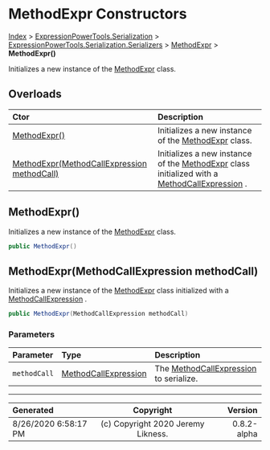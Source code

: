 ﻿# MethodExpr Constructors

[Index](../index.md) > [ExpressionPowerTools.Serialization](ExpressionPowerTools.Serialization.a.md) > [ExpressionPowerTools.Serialization.Serializers](ExpressionPowerTools.Serialization.Serializers.n.md) > [MethodExpr](ExpressionPowerTools.Serialization.Serializers.MethodExpr.cs.md) > **MethodExpr()**

Initializes a new instance of the [MethodExpr](ExpressionPowerTools.Serialization.Serializers.MethodExpr.cs.md) class.

## Overloads

| Ctor | Description |
| :-- | :-- |
| [MethodExpr()](#methodexpr) | Initializes a new instance of the [MethodExpr](ExpressionPowerTools.Serialization.Serializers.MethodExpr.cs.md) class. |
| [MethodExpr(MethodCallExpression methodCall)](#methodexprmethodcallexpression-methodcall) | Initializes a new instance of the [MethodExpr](ExpressionPowerTools.Serialization.Serializers.MethodExpr.cs.md) class            initialized with a [MethodCallExpression](https://docs.microsoft.com/dotnet/api/system.linq.expressions.methodcallexpression) . |

## MethodExpr()

Initializes a new instance of the [MethodExpr](ExpressionPowerTools.Serialization.Serializers.MethodExpr.cs.md) class.

```csharp
public MethodExpr()
```



## MethodExpr(MethodCallExpression methodCall)

Initializes a new instance of the [MethodExpr](ExpressionPowerTools.Serialization.Serializers.MethodExpr.cs.md) class
            initialized with a [MethodCallExpression](https://docs.microsoft.com/dotnet/api/system.linq.expressions.methodcallexpression) .

```csharp
public MethodExpr(MethodCallExpression methodCall)
```

### Parameters

| Parameter | Type | Description |
| :-- | :-- | :-- |
| `methodCall` | [MethodCallExpression](https://docs.microsoft.com/dotnet/api/system.linq.expressions.methodcallexpression) | The [MethodCallExpression](https://docs.microsoft.com/dotnet/api/system.linq.expressions.methodcallexpression) to            serialize. |



---

| Generated | Copyright | Version |
| :-- | :-: | --: |
| 8/26/2020 6:58:17 PM | (c) Copyright 2020 Jeremy Likness. | 0.8.2-alpha |
